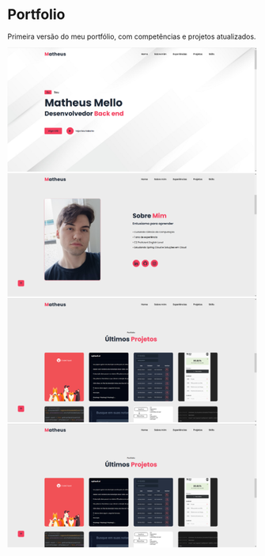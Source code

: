 # Portfolio

Primeira versão do meu portfólio, com competências e projetos atualizados.

![alt text](.github/home.png)
![alt text](.github/aboutme.png)
![alt text](.github/projects.png)
![alt text](.github/projects.png)